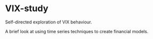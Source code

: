 # VIX-study

Self-directed exploration of VIX behaviour.

A brief look at using time series techniques to create financial models.
